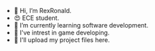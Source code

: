 - 👋 Hi, I’m RexRonald.
- 😍 ECE student.
- 👀 I’m currently learning software development.
- 🌱 I've intrest in game developing.
- 💞️ I'll upload my project files here.
